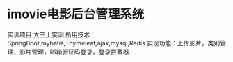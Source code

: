 # imovie电影后台管理系统
实训项目
大三上实训 
所用技术：SpringBoot,mybatis,Thymeleaf,ajax,mysql,Redis
实现功能：上传影片，类别管理，影片管理，邮箱验证码登录，登录拦截器
